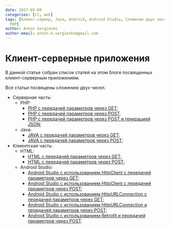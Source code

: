 ```yaml
---
date: 2017-05-08
categories: [it, web]
tags: [Клиент-сервер, Java, Android, Android Studio, Сложение двух чисел, JSON, HTML,
  PHP]
author: Anton Sergienko
author-email: anton.b.sergienko@gmail.com
---
```


# Клиент-серверные приложения

В данной статье собран список статей на этом блоге посвященных клиент-серверным приложениям.

Все статьи посвящены сложению двух чисел.

- Серверная часть:
  - PHP:
    - [PHP с передачей параметров через GET](https://github.com/Harrix/harrix.dev-blog-2017/blob/main/add-2-num-php-get/add-2-num-php-get.md);
    - [PHP с передачей параметров через POST](https://github.com/Harrix/harrix.dev-blog-2017/blob/main/add-2-num-php-post/add-2-num-php-post.md).
    - [PHP с передачей параметров через POST и генерацией JSON](https://github.com/Harrix/harrix.dev-blog-2017/blob/main/add-2-num-php-post-json/add-2-num-php-post-json.md);
  - Java:
    - [JAVA с передачей параметров через GET](https://github.com/Harrix/harrix.dev-blog-2017/blob/main/add-2-num-php-post-json/add-2-num-php-post-json.md);
    - [JAVA с передачей параметров через POST](https://github.com/Harrix/harrix.dev-blog-2017/blob/main/add-2-num-java-post/add-2-num-java-post.md);
- Клиентская часть:
  - HTML:
    - [HTML с передачей параметров через GET](https://github.com/Harrix/harrix.dev-blog-2017/blob/main/add-2-num-html-get/add-2-num-html-get.md);
    - [HTML с передачей параметров через POST](https://github.com/Harrix/harrix.dev-blog-2017/blob/main/add-2-num-html-post/add-2-num-html-post.md);
  - Android Studio:
    - [Android Studio с использованием HttpClient с передачей параметров через GET](https://github.com/Harrix/harrix.dev-blog-2017/blob/main/add-2-num-apache-http/add-2-num-apache-http.md);
    - [Android Studio с использованием HttpClient с передачей параметров через POST](https://github.com/Harrix/harrix.dev-blog-2017/blob/main/add-2-num-apache-http-post/add-2-num-apache-http-post.md);
    - [Android Studio с использованием HttpURLConnection с передачей параметров через GET](https://github.com/Harrix/harrix.dev-blog-2017/blob/main/add-2-num-http-url-connection/add-2-num-http-url-connection.md);
    - [Android Studio с использованием HttpURLConnection и передачей параметров через POST](https://github.com/Harrix/harrix.dev-blog-2017/blob/main/add-2-num-http-url-connection-post/add-2-num-http-url-connection-post.md);
    - [Android Studio с использованием Retrofit и передачей параметров через POST](https://github.com/Harrix/harrix.dev-blog-2017/blob/main/add-2-num-http-retrofit-post-json/add-2-num-http-retrofit-post-json.md).
